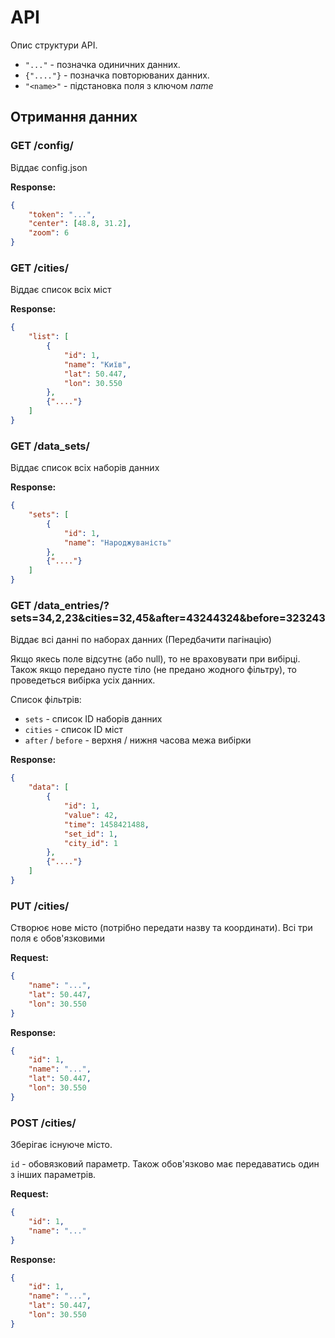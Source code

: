 # API

Опис структури API.

 * `"..."` - позначка одиничних данних.
 * `{"...."}` - позначка повторюваних данних.
 * `"<name>"` - підстановка поля з ключом _name_

## Отримання данних

### GET /config/
Віддає config.json

__Response:__

```json
{
    "token": "...",
    "center": [48.8, 31.2],
    "zoom": 6
}
```

### GET /cities/
Віддає список всіх міст

__Response:__

```json
{
    "list": [
        {
            "id": 1,
            "name": "Київ",
            "lat": 50.447,
            "lon": 30.550
        },
        {"...."}
    ]
}
```

### GET /data_sets/
Віддає список всіх наборів данних

__Response:__

```json
{
    "sets": [
        {
            "id": 1,
            "name": "Народжуваність"
        },
        {"...."}
    ]
}
```

### GET /data_entries/?sets=34,2,23&cities=32,45&after=43244324&before=323243
Віддає всі данні по наборах данних
(Передбачити пагінацію)

Якщо якесь поле відсутнє (або null), то не враховувати при вибірці. Також якщо передано пусте тіло (не предано жодного фільтру), то проведеться вибірка усіх данних.

Список фільтрів:
 * `sets` - список ID наборів данних
 * `cities` - список ID міст
 * `after` / `before` - верхня / нижня часова межа вибірки

__Response:__

```json
{
    "data": [
        {
            "id": 1,
            "value": 42,
            "time": 1458421488,
            "set_id": 1,
            "city_id": 1
        },
        {"...."}
    ]
}
```

### PUT /cities/
Створює нове місто (потрібно передати назву та координати).
Всі три поля є обов'язковими

__Request:__

```json
{
    "name": "...",
    "lat": 50.447,
    "lon": 30.550
}
```

__Response:__

```json
{
    "id": 1,
    "name": "...",
    "lat": 50.447,
    "lon": 30.550
}
```

### POST /cities/
Зберігає існуюче місто.

`id` - обовязковий параметр.
Також обов'язково має передаватись один з інших параметрів.

__Request:__

```json
{
    "id": 1,
    "name": "..."
}
```

__Response:__

```json
{
    "id": 1,
    "name": "...",
    "lat": 50.447,
    "lon": 30.550
}
```
